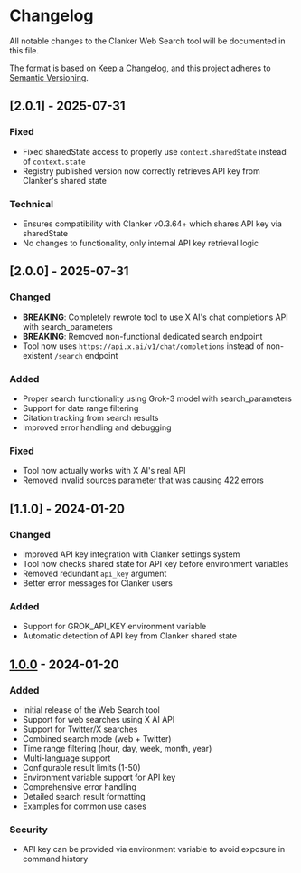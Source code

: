 # Changelog

All notable changes to the Clanker Web Search tool will be documented in this file.

The format is based on [Keep a Changelog](https://keepachangelog.com/en/1.0.0/),
and this project adheres to [Semantic Versioning](https://semver.org/spec/v2.0.0.html).

## [2.0.1] - 2025-07-31

### Fixed
- Fixed sharedState access to properly use `context.sharedState` instead of `context.state`
- Registry published version now correctly retrieves API key from Clanker's shared state

### Technical
- Ensures compatibility with Clanker v0.3.64+ which shares API key via sharedState
- No changes to functionality, only internal API key retrieval logic

## [2.0.0] - 2025-07-31

### Changed
- **BREAKING**: Completely rewrote tool to use X AI's chat completions API with search_parameters
- **BREAKING**: Removed non-functional dedicated search endpoint
- Tool now uses `https://api.x.ai/v1/chat/completions` instead of non-existent `/search` endpoint

### Added
- Proper search functionality using Grok-3 model with search_parameters
- Support for date range filtering
- Citation tracking from search results
- Improved error handling and debugging

### Fixed
- Tool now actually works with X AI's real API
- Removed invalid sources parameter that was causing 422 errors

## [1.1.0] - 2024-01-20

### Changed
- Improved API key integration with Clanker settings system
- Tool now checks shared state for API key before environment variables
- Removed redundant `api_key` argument
- Better error messages for Clanker users

### Added
- Support for GROK_API_KEY environment variable
- Automatic detection of API key from Clanker shared state

## [1.0.0] - 2024-01-20

### Added
- Initial release of the Web Search tool
- Support for web searches using X AI API
- Support for Twitter/X searches
- Combined search mode (web + Twitter)
- Time range filtering (hour, day, week, month, year)
- Multi-language support
- Configurable result limits (1-50)
- Environment variable support for API key
- Comprehensive error handling
- Detailed search result formatting
- Examples for common use cases

### Security
- API key can be provided via environment variable to avoid exposure in command history

[1.0.0]: https://github.com/ziggle-dev/clanker-web-search/releases/tag/v1.0.0
